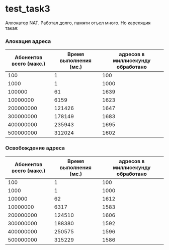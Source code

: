 # test_task3

Аллокатор NAT. Работал долго, памяти отъел много.
Но кареляция такая:

### Алокация адресa
| Абонентов всего (макс.) | Время выполнения (мс.) | адресов в миллисекунду обработано |
| ---    | ---   | ---     |
| 100 | 1 | 100 |
| 1000 | 1 | 1000 |
| 100000 | 61 | 1639 |
| 10000000 | 6159 | 1623 |
| 200000000 | 121426 | 1647 |
| 300000000 | 178149 | 1683 |
| 400000000 | 235943 | 1695 |
| 500000000 | 312024 | 1602 |


### Освобождение адресa
| Абонентов всего (макс.) | Время выполнения (мс.) | адресов в миллисекунду обработано |
| ---    | ---   | ---     |
| 100 | 1 | 100 |
| 1000 | 1 | 1000 |
| 100000 | 62 | 1612 | 
| 10000000 | 6317 | 1583 |
| 200000000 | 124510 | 1606 |
| 300000000 | 188380 | 1592 |
| 400000000 | 250575 | 1596 |
| 500000000 | 315229 | 1586 |
